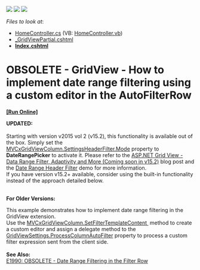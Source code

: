 <!-- default badges list -->
![](https://img.shields.io/endpoint?url=https://codecentral.devexpress.com/api/v1/VersionRange/134060120/14.1.3%2B)
[![](https://img.shields.io/badge/Open_in_DevExpress_Support_Center-FF7200?style=flat-square&logo=DevExpress&logoColor=white)](https://supportcenter.devexpress.com/ticket/details/E5038)
[![](https://img.shields.io/badge/📖_How_to_use_DevExpress_Examples-e9f6fc?style=flat-square)](https://docs.devexpress.com/GeneralInformation/403183)
<!-- default badges end -->
<!-- default file list -->
*Files to look at*:

* [HomeController.cs](./CS/Q559000/Controllers/HomeController.cs) (VB: [HomeController.vb](./VB/Q559000/Controllers/HomeController.vb))
* [_GridViewPartial.cshtml](./CS/Q559000/Views/Home/_GridViewPartial.cshtml)
* **[Index.cshtml](./CS/Q559000/Views/Home/Index.cshtml)**
<!-- default file list end -->
# OBSOLETE - GridView - How to implement date range filtering using a custom editor in the AutoFilterRow
<!-- run online -->
**[[Run Online]](https://codecentral.devexpress.com/e5038)**
<!-- run online end -->


<p><strong>UPDATED:</strong><br><br>Starting with version v2015 vol 2 (v15.2), this functionality is available out of the box. Simply set the <a href="https://documentation.devexpress.com/#AspNet/DevExpressWebGridViewDataColumnHeaderFilterSettings_Modetopic">MVCxGridViewColumn.SettingsHeaderFilter.Mode</a> property to <strong>DateRangePicker</strong> to activate it. Please refer to the <a href="https://community.devexpress.com/blogs/aspnet/archive/2015/11/10/asp-net-grid-view-data-range-filter-adaptivity-and-more-coming-soon-in-v15-2.aspx">ASP.NET Grid View - Data Range Filter, Adaptivity and More (Coming soon in v15.2)</a> blog post and the <a href="http://demos.devexpress.com/MVCxGridViewDemos/Filtering/DateRangeHeaderFilter">Date Range Header Filter</a> demo for more information.<br>If you have version v15.2+ available, consider using the built-in functionality instead of the approach detailed below.</p><p><br><strong>For Older Versions: </strong></p><p>This example demonstrates how to implement date range filtering in the GridView extension.<br> Use the <a href="http://documentation.devexpress.com/#AspNet/DevExpressWebMvcMVCxGridViewColumn_SetFilterTemplateContenttopic"><u>MVCxGridViewColumn.SetFilterTemplateContent</u></a><u> </u> method to create a custom editor and assign a delegate method to the <a href="http://documentation.devexpress.com/#AspNet/DevExpressWebMvcGridViewSettings_ProcessColumnAutoFiltertopic"><u>GridViewSettings.ProcessColumnAutoFilter</u></a> property to process a custom filter expression sent from the client side.<br> <br><strong>See Also:<br> </strong><a href="https://www.devexpress.com/Support/Center/p/E1990">E1990: OBSOLETE - Date Range Filtering in the Filter Row</a></p>

<br/>


